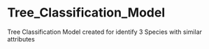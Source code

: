 # Tree_Classification_Model
Tree Classification Model created for identify 3 Species with similar attributes
